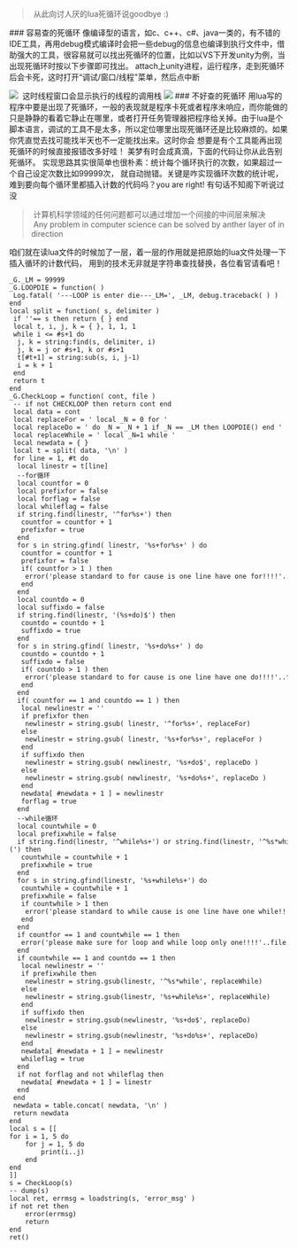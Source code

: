 > 从此向讨人厌的lua死循环说goodbye :)


### 容易查的死循环
像编译型的语言，如c、c++、c#、java一类的，有不错的IDE工具，再用debug模式编译时会把一些debug的信息也编译到执行文件中，借助强大的工具，很容易就可以找出死循环的位置，比如以VS下开发unity为例，当出现死循环时按以下步骤即可找出。
attach上unity进程，运行程序，走到死循环后会卡死，这时打开“调试/窗口/线程"菜单，然后点中断

![](http://www.sunxvming.com/imgs/0e41e0c3-7cb8-4e8c-9757-ea21c0716417.png)
 这时线程窗口会显示执行的线程的调用栈
![](http://www.sunxvming.com/imgs/84e7e9b5-4893-49f7-9cc9-35e079e421c5.png)
### 不好查的死循环
用lua写的程序中要是出现了死循环，一般的表现就是程序卡死或者程序未响应，而你能做的只是静静的看着它静止在哪里，或者打开任务管理器把程序给关掉。由于lua是个脚本语言，调试的工具不是太多，所以定位哪里出现死循环还是比较麻烦的。如果你凭直觉去找可能找半天也不一定能找出来。这时你会
想要是有个工具能再出现死循环的时候直接报错改多好哇！
美梦有时会成真滴，下面的代码让你从此告别死循环。
实现思路其实很简单也很朴素：统计每个循环执行的次数，如果超过一个自己设定次数比如99999次，
就自动抛错。关键是咋实现循环次数的统计呢，难到要向每个循环里都插入计数的代码吗？you are right!
有句话不知阁下听说过没
> 计算机科学领域的任何问题都可以通过增加一个间接的中间层来解决
> Any problem in computer science can be solved by anther layer of indirection


咱们就在读lua文件的时候加了一层，着一层的作用就是把原始的lua文件处理一下插入循环的计数代码，
用到的技术无非就是字符串查找替换，各位看官请看吧！
```
_G._LM = 99999
_G.LOOPDIE = function( )
 Log.fatal( '---LOOP is enter die---_LM=', _LM, debug.traceback( ) )
end
local split = function( s, delimiter )
 if ''== s then return { } end
 local t, i, j, k = { }, 1, 1, 1
 while i <= #s+1 do
  j, k = string:find(s, delimiter, i)
  j, k = j or #s+1, k or #s+1
  t[#t+1] = string:sub(s, i, j-1)
  i = k + 1
 end
 return t
end
_G.CheckLoop = function( cont, file )
 -- if not CHECKLOOP then return cont end
 local data = cont
 local replaceFor = ' local _N = 0 for '
 local replaceDo = ' do _N = _N + 1 if _N == _LM then LOOPDIE() end '
 local replaceWhile = ' local _N=1 while '
 local newdata = { }
 local t = split( data, '\n' )
 for line = 1, #t do
  local linestr = t[line]
  --for循环
  local countfor = 0
  local prefixfor = false
  local forflag = false
  local whileflag = false
  if string.find(linestr, '^for%s+') then
   countfor = countfor + 1
   prefixfor = true
  end
  for s in string.gfind( linestr, '%s+for%s+' ) do
   countfor = countfor + 1
   prefixfor = false
   if( countfor > 1 ) then
    error('please standard to for cause is one line have one for!!!!'..file.. ' line'..line)
   end
  end
  local countdo = 0
  local suffixdo = false
  if string.find(linestr, '(%s+do)$') then
   countdo = countdo + 1
   suffixdo = true
  end
  for s in string.gfind( linestr, '%s+do%s+' ) do
   countdo = countdo + 1
   suffixdo = false
   if( countdo > 1 ) then
    error('please standard to for cause is one line have one do!!!!'..file.. ' line'..line)
   end
  end
  if( countfor == 1 and countdo == 1 ) then
   local newlinestr = ''
   if prefixfor then
    newlinestr = string.gsub( linestr, '^for%s+', replaceFor)
   else
    newlinestr = string.gsub( linestr, '%s+for%s+', replaceFor )
   end
   if suffixdo then
    newlinestr = string.gsub( newlinestr, '%s+do$', replaceDo )
   else
    newlinestr = string.gsub( newlinestr, '%s+do%s+', replaceDo )
   end
   newdata[ #newdata + 1 ] = newlinestr
   forflag = true
  end
  --while循环
  local countwhile = 0
  local prefixwhile = false
  if string.find(linestr, '^while%s+') or string.find(linestr, '^%s*while%(') then
   countwhile = countwhile + 1
   prefixwhile = true
  end
  for s in string.gfind(linestr, '%s+while%s+') do
   countwhile = countwhile + 1
   prefixwhile = false
   if countwhile > 1 then
    error('please standard to while cause is one line have one while!!!'..file..' line'..line)
   end
  end
  if countfor == 1 and countwhile == 1 then
   error('please make sure for loop and while loop only one!!!!'..file..' line'..line)
  end
  if countwhile == 1 and countdo == 1 then
   local newlinestr = ''
   if prefixwhile then
    newlinestr = string.gsub(linestr, '^%s*while', replaceWhile)
   else
    newlinestr = string.gsub(linestr, '%s+while%s+', replaceWhile)
   end
   if suffixdo then
    newlinestr = string.gsub(newlinestr, '%s+do$', replaceDo)
   else
    newlinestr = string.gsub(newlinestr, '%s+do%s+', replaceDo)
   end
   newdata[ #newdata + 1 ] = newlinestr
   whileflag = true
  end
  if not forflag and not whileflag then
   newdata[ #newdata + 1 ] = linestr
  end
 end
 newdata = table.concat( newdata, '\n' )
 return newdata
end
local s = [[
for i = 1, 5 do
    for j = 1, 5 do
        print(i..j)
    end
end
]]
s = CheckLoop(s)
-- dump(s)
local ret, errmsg = loadstring(s, 'error_msg' )
if not ret then
    error(errmsg)
    return
end
ret()
```

